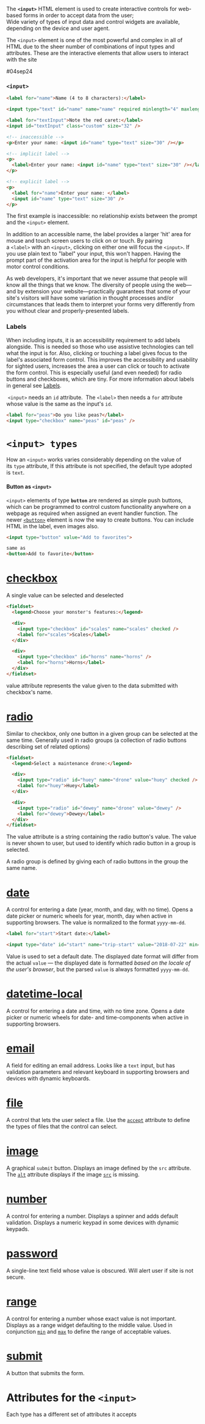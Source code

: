 
The **`<input>`** HTML element is used to create interactive controls for web-based forms in order to accept data from the user;   
Wide variety of types of input data and control widgets are available, depending on the device and user agent. 

The `<input>` element is one of the most powerful and complex in all of HTML due to the sheer number of combinations of input types and attributes.
These are the interactive elements that allow users to interact with the site

#04sep24
### `<input>`           

```html
<label for="name">Name (4 to 8 characters):</label>

<input type="text" id="name" name="name" required minlength="4" maxlength="8" size="10" />
```

```html
<label for="textInput">Note the red caret:</label>
<input id="textInput" class="custom" size="32" />
```

```html
<!-- inaccessible -->
<p>Enter your name: <input id="name" type="text" size="30" /></p>

<!-- implicit label -->
<p>
  <label>Enter your name: <input id="name" type="text" size="30" /></label>
</p>

<!-- explicit label -->
<p>
  <label for="name">Enter your name: </label>
  <input id="name" type="text" size="30" />
</p>
```

The first example is inaccessible: no relationship exists between the prompt and the `<input>` element.

In addition to an accessible name, the label provides a larger 'hit' area for mouse and touch screen users to click on or touch. By pairing a `<label>` with an `<input>`, clicking on either one will focus the `<input>`. If you use plain text to "label" your input, this won't happen. Having the prompt part of the activation area for the input is helpful for people with motor control conditions.

As web developers, it's important that we never assume that people will know all the things that we know. The diversity of people using the web—and by extension your website—practically guarantees that some of your site's visitors will have some variation in thought processes and/or circumstances that leads them to interpret your forms very differently from you without clear and properly-presented labels.

### Labels

When including inputs, it is an accessibility requirement to add labels alongside. This is needed so those who use assistive technologies can tell what the input is for. Also, clicking or touching a label gives focus to the label's associated form control. This improves the accessibility and usability for sighted users, increases the area a user can click or touch to activate the form control. This is especially useful (and even needed) for radio buttons and checkboxes, which are tiny. For more information about labels in general see [Labels](https://developer.mozilla.org/en-US/docs/Web/HTML/Element/input#labels).


 `<input>` needs an `id` attribute. 
 The `<label>` then needs a `for` attribute whose value is the same as the input's `id`.
```html
<label for="peas">Do you like peas?</label>
<input type="checkbox" name="peas" id="peas" />
```


# `<input> types`

How an `<input>` works varies considerably depending on the value of its `type` attribute, 
If this attribute is not specified, the default type adopted is `text`.

#### Button as `<input>`
`<input>` elements of type **`button`** are rendered as simple push buttons, which can be programmed to control custom functionality anywhere on a webpage as required when assigned an event handler function.
The newer [`<button>`](https://developer.mozilla.org/en-US/docs/Web/HTML/Element/button) element is now the way to create buttons. You can include HTML in the label, even images also.

```html
<input type="button" value="Add to favorites">

same as 
<button>Add to favorite</button>
```

# [checkbox](https://developer.mozilla.org/en-US/docs/Web/HTML/Element/input/checkbox)
A single value can be selected and deselected
```html
<fieldset>
  <legend>Choose your monster's features:</legend>

  <div>
    <input type="checkbox" id="scales" name="scales" checked />
    <label for="scales">Scales</label>
  </div>

  <div>
    <input type="checkbox" id="horns" name="horns" />
    <label for="horns">Horns</label>
  </div>
</fieldset>
```

value attribute represents the value given to the data submitted with checkbox's name.

# [radio](https://developer.mozilla.org/en-US/docs/Web/HTML/Element/input/radio)
Similar to checkbox, only one button in a given group can be selected at the same time.
Generally used in radio groups (a collection of radio buttons describing set of related options)
```html
<fieldset>
  <legend>Select a maintenance drone:</legend>

  <div>
    <input type="radio" id="huey" name="drone" value="huey" checked />
    <label for="huey">Huey</label>
  </div>

  <div>
    <input type="radio" id="dewey" name="drone" value="dewey" />
    <label for="dewey">Dewey</label>
  </div>
</fieldset>
```

The value attribute is a string containing the radio button's value.
The value is never shown to user, but used to identify which radio button in a group is selected.

A radio group is defined by giving each of radio buttons in the group the same name.


# [date](https://developer.mozilla.org/en-US/docs/Web/HTML/Element/input/date)
A control for entering a date (year, month, and day, with no time). Opens a date picker or numeric wheels for year, month, day when active in supporting browsers.
The value is normalized to the format `yyyy-mm-dd`.
```html
<label for="start">Start date:</label>

<input type="date" id="start" name="trip-start" value="2018-07-22" min="2018-01-01" max="2018-12-31" />
```

Value is used to set a default date.
The displayed date format will differ from the actual `value` — the displayed date is formatted _based on the locale of the user's browser_, but the parsed `value` is always formatted `yyyy-mm-dd`.

# [datetime-local](https://developer.mozilla.org/en-US/docs/Web/HTML/Element/input/datetime-local)
A control for entering a date and time, with no time zone. Opens a date picker or numeric wheels for date- and time-components when active in supporting browsers.

# [email](https://developer.mozilla.org/en-US/docs/Web/HTML/Element/input/email)
A field for editing an email address. Looks like a `text` input, but has validation parameters and relevant keyboard in supporting browsers and devices with dynamic keyboards.

# [file](https://developer.mozilla.org/en-US/docs/Web/HTML/Element/input/file)
A control that lets the user select a file. Use the [`accept`](https://developer.mozilla.org/en-US/docs/Web/HTML/Element/input#accept) attribute to define the types of files that the control can select.

# [image](https://developer.mozilla.org/en-US/docs/Web/HTML/Element/input/image)
A graphical `submit` button. Displays an image defined by the `src` attribute. The [`alt`](https://developer.mozilla.org/en-US/docs/Web/HTML/Element/input#alt) attribute displays if the image [`src`](https://developer.mozilla.org/en-US/docs/Web/HTML/Element/input#src) is missing.

# [number](https://developer.mozilla.org/en-US/docs/Web/HTML/Element/input/number)
A control for entering a number. Displays a spinner and adds default validation. Displays a numeric keypad in some devices with dynamic keypads.

# [password](https://developer.mozilla.org/en-US/docs/Web/HTML/Element/input/password)
A single-line text field whose value is obscured. Will alert user if site is not secure.

# [range](https://developer.mozilla.org/en-US/docs/Web/HTML/Element/input/range)
A control for entering a number whose exact value is not important. Displays as a range widget defaulting to the middle value. Used in conjunction [`min`](https://developer.mozilla.org/en-US/docs/Web/HTML/Element/input#min) and [`max`](https://developer.mozilla.org/en-US/docs/Web/HTML/Element/input#max) to define the range of acceptable values.


# [submit](https://developer.mozilla.org/en-US/docs/Web/HTML/Element/input/submit)
A button that submits the form.



# Attributes for the `<input>`

Each type has a different set of attributes it accepts
